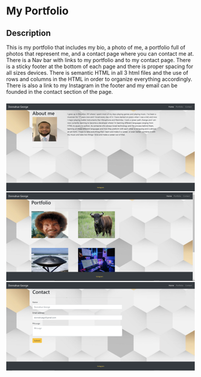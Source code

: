 # My Portfolio

## Description

This is my portfolio that includes my bio, a photo of me, a portfolio full of photos that represent me, and a contact page where you can contact me at. There is a Nav bar with links to my portfolio and to my contact page. There is a sticky footer at the bottom of each page and there is proper spacing for all sizes devices. There is semantic HTML in all 3 html files and the use of rows and columns in the HTML in order to organize everything accordingly. There is also a link to my Instagram in the footer and my email can be founded in the contact section of the page.

###

<img src = "assets/wireframe/about.png">
<img src = "assets/wireframe/portfolio.png">
<img src = "assets/wireframe/contact.png">
